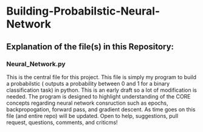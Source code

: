# Building-Probabilstic-Neural-Network
## Explanation of the file(s) in this Repository:

### Neural_Network.py
This is the central file for this project. This file is simply my program to build a probabilstic ( outputs a probability between 0 and 1 for a binary classification task) in python. This is an early draft so a lot of modification is needed. The program is designed to highlight understanding of the CORE concepts regarding neural network consruction such as epochs, backpropogation, forward pass, and gradient descent. As time goes on this file (and entire repo) will be updated. Open to help, suggestions, pull request, questions, comments, and criticms!

